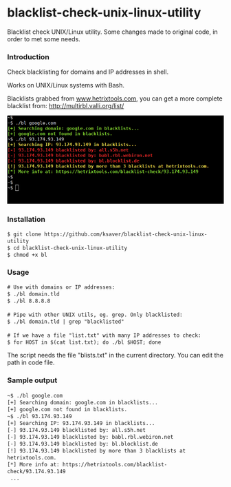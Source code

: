 # blacklist-check-unix-linux-utility
Blacklist check UNIX/Linux utility. Some changes made to original code, in order to met some needs.

### Introduction

Check blacklisting for domains and IP addresses in shell.

Works on UNIX/Linux systems with Bash.

Blacklists grabbed from www.hetrixtools.com, you can get a more complete blacklist from: http://multirbl.valli.org/list/

![ScreenShot](bl.png)

### Installation
    $ git clone https://github.com/ksaver/blacklist-check-unix-linux-utility
    $ cd blacklist-check-unix-linux-utility
    $ chmod +x bl

### Usage

	# Use with domains or IP addresses:
	$ ./bl domain.tld
	$ ./bl 8.8.8.8
    
	# Pipe with other UNIX utils, eg. grep. Only blacklisted:
	$ ./bl domain.tld | grep "blacklisted"

	# If we have a file "list.txt" with many IP addresses to check:
	$ for HOST in $(cat list.txt); do ./bl $HOST; done

The script needs the file "blists.txt" in the current directory. You can edit the path in code file.

### Sample output

	~$ ./bl google.com
	[+] Searching domain: google.com in blacklists...
	[+] google.com not found in blacklists.
	~$ ./bl 93.174.93.149 
	[+] Searching IP: 93.174.93.149 in blacklists...
	[-] 93.174.93.149 blacklisted by: all.s5h.net
	[-] 93.174.93.149 blacklisted by: babl.rbl.webiron.net
	[-] 93.174.93.149 blacklisted by: bl.blocklist.de
	[!] 93.174.93.149 blacklisted by more than 3 blacklists at hetrixtools.com.
	[*] More info at: https://hetrixtools.com/blacklist-check/93.174.93.149
	 ...
